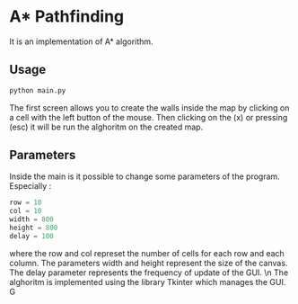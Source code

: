 # A* Pathfinding

It is an implementation of A* algorithm.

## Usage

```bash
python main.py
```
The first screen allows you to create the walls inside the map by clicking on a cell with the left button of the mouse.
Then clicking on the (x) or pressing (esc) it will be run the alghoritm on the created map.
## Parameters

Inside the main is it possible to change some parameters of the program. Especially : 

```python
row = 10
col = 10
width = 800
height = 800
delay = 100
```
where the row and col represet the number of cells for each row and each column. The parameters width and height represent the size of the canvas. The delay parameter represents the frequency of update of the GUI. \n
The alghoritm is implemented using the library Tkinter which manages the GUI. G
